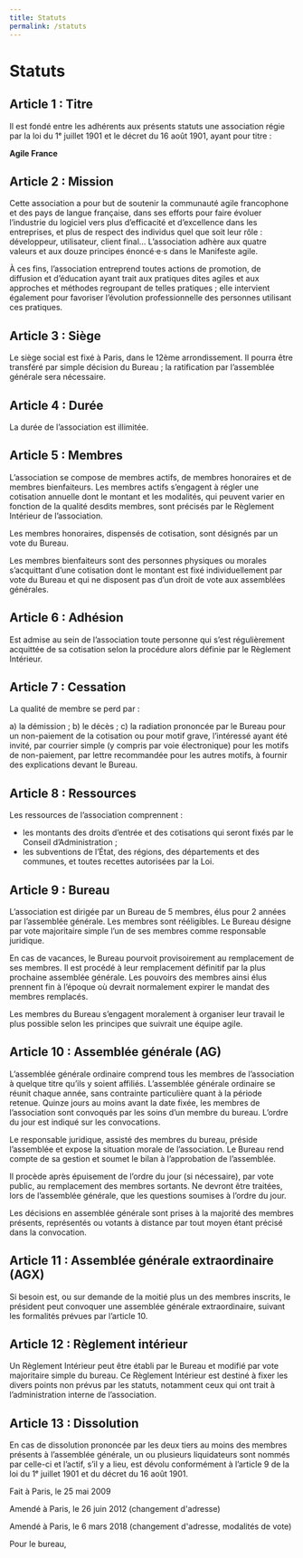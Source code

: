 ```yaml
---
title: Statuts
permalink: /statuts
---
```


# Statuts

## Article 1 : Titre

Il est fondé entre les adhérents aux présents statuts une association régie par la loi du 1ᵉ juillet 1901 et le décret du 16 août 1901, ayant pour titre :

**Agile France**

## Article 2 : Mission

Cette association a pour but de soutenir la communauté agile francophone et des pays de langue française, dans ses efforts pour faire évoluer l’industrie du logiciel vers plus d’efficacité et d’excellence dans les entreprises, et plus de respect des individus quel que soit leur rôle : développeur, utilisateur, client final… L’association adhère aux quatre valeurs et aux douze principes énoncé·e·s dans le Manifeste agile.

À ces fins, l’association entreprend toutes actions de promotion, de diffusion et d’éducation ayant trait aux pratiques dites agiles et aux approches et méthodes regroupant de telles pratiques ; elle intervient également pour favoriser l’évolution professionnelle des personnes utilisant ces pratiques.

## Article 3 : Siège

Le siège social est fixé à Paris, dans le 12ème arrondissement. Il pourra être transféré par simple décision du Bureau ; la ratification par l’assemblée générale sera nécessaire.

## Article 4 : Durée

La durée de l’association est illimitée.

## Article 5 : Membres

L’association se compose de membres actifs, de membres honoraires et de membres bienfaiteurs.
Les membres actifs s’engagent à régler une cotisation annuelle dont le montant et les modalités, qui peuvent varier en fonction de la qualité desdits membres, sont précisés par le Règlement Intérieur de l’association.

Les membres honoraires, dispensés de cotisation, sont désignés par un vote du Bureau.

Les membres bienfaiteurs sont des personnes physiques ou morales s’acquittant d’une cotisation dont le montant est fixé individuellement par vote du Bureau et qui ne disposent pas d’un droit de vote aux assemblées générales.

## Article 6 : Adhésion

Est admise au sein de l’association toute personne qui s’est régulièrement acquittée de sa cotisation selon la procédure alors définie par le Règlement Intérieur.

## Article 7 : Cessation

La qualité de membre se perd par :

a) la démission ;
b) le décès ;
c) la radiation prononcée par le Bureau pour un non-paiement de la cotisation ou pour motif grave, l’intéressé ayant été invité, par courrier simple (y compris par voie électronique) pour les motifs de non-paiement, par lettre recommandée pour les autres motifs, à fournir des explications devant le Bureau.

## Article 8 : Ressources

Les ressources de l’association comprennent :

- les montants des droits d’entrée et des cotisations qui seront fixés par le Conseil d’Administration ;
- les subventions de l’État, des régions, des départements et des communes, et toutes recettes autorisées par la Loi.

## Article 9 : Bureau

L’association est dirigée par un Bureau de 5 membres, élus pour 2 années par l’assemblée générale. Les membres sont rééligibles. Le Bureau désigne par vote majoritaire simple l’un de ses membres comme responsable juridique.

En cas de vacances, le Bureau pourvoit provisoirement au remplacement de ses membres. Il est procédé à leur remplacement définitif par la plus prochaine assemblée générale. Les pouvoirs des membres ainsi élus prennent fin à l’époque où devrait normalement expirer le mandat des membres remplacés.

Les membres du Bureau s’engagent moralement à organiser leur travail le plus possible selon les principes que suivrait une équipe agile.

## Article 10 : Assemblée générale (AG)

L’assemblée générale ordinaire comprend tous les membres de l’association à quelque titre qu’ils y soient affiliés.
L’assemblée générale ordinaire se réunit chaque année, sans contrainte particulière quant à la période retenue. Quinze jours au moins avant la date fixée, les membres de l’association sont convoqués par les soins d’un membre du bureau. L’ordre du jour est indiqué sur les convocations.

Le responsable juridique, assisté des membres du bureau, préside l’assemblée et expose la situation morale de l’association.
Le Bureau rend compte de sa gestion et soumet le bilan à l’approbation de l’assemblée.

Il procède après épuisement de l’ordre du jour (si nécessaire), par vote public, au remplacement des membres sortants.
Ne devront être traitées, lors de l’assemblée générale, que les questions soumises à l’ordre du jour.

Les décisions en assemblée générale sont prises à la majorité des membres présents, représentés ou votants à distance par tout moyen étant précisé dans la convocation.

## Article 11 : Assemblée générale extraordinaire (AGX)

Si besoin est, ou sur demande de la moitié plus un des membres inscrits, le président peut convoquer une assemblée générale extraordinaire, suivant les formalités prévues par l’article 10.

## Article 12 : Règlement intérieur

Un Règlement Intérieur peut être établi par le Bureau et modifié par vote majoritaire simple du bureau. Ce Règlement Intérieur est destiné à fixer les divers points non prévus par les statuts, notamment ceux qui ont trait à l’administration interne de l’association.

## Article 13 : Dissolution

En cas de dissolution prononcée par les deux tiers au moins des membres présents à l’assemblée générale, un ou plusieurs liquidateurs sont nommés par celle-ci et l’actif, s’il y a lieu, est dévolu conformément à l’article 9 de la loi du 1ᵉ juillet 1901 et du décret du 16 août 1901.

Fait à Paris, le 25 mai 2009

Amendé à Paris, le 26 juin 2012 (changement d'adresse)

Amendé à Paris, le 6 mars 2018 (changement d'adresse, modalités de vote)

Pour le bureau,
